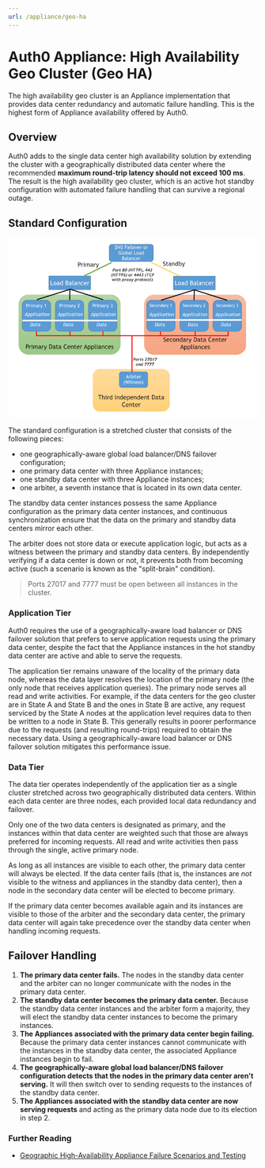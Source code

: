 ```yaml
---
url: /appliance/geo-ha
---
```


# Auth0 Appliance: High Availability Geo Cluster (Geo HA)

The high availability geo cluster is an Appliance implementation that provides data center redundancy and automatic failure handling. This is the highest form of Appliance availability offered by Auth0.

## Overview

Auth0 adds to the single data center high availability solution by extending the cluster with a geographically distributed data center where the recommended **maximum round-trip latency should not exceed 100 ms**. The result is the high availability geo cluster, which is an active hot standby configuration with automated failure handling that can survive a regional outage.

## Standard Configuration

![](/media/articles/appliance/geo-ha.png)

The standard configuration is a stretched cluster that consists of the following pieces:

* one geographically-aware global load balancer/DNS failover configuration;
* one primary data center with three Appliance instances;
* one standby data center with three Appliance instances;
* one arbiter, a seventh instance that is located in its own data center.

The standby data center instances possess the same Appliance configuration as the primary data center instances, and continuous synchronization ensure that the data on the primary and standby data centers mirror each other.

The arbiter does not store data or execute application logic, but acts as a witness between the primary and standby data centers. By independently verifying if a data center is down or not, it prevents both from becoming active (such a scenario is known as the "split-brain" condition).

> Ports 27017 and 7777 must be open between all instances in the cluster.

### Application Tier

Auth0 requires the use of a geographically-aware load balancer or DNS failover solution that prefers to serve application requests using the primary data center, despite the fact that the Appliance instances in the hot standby data center are active and able to serve the requests.

The application tier remains unaware of the locality of the primary data node, whereas the data layer resolves the location of the primary node (the only node that receives application queries). The primary node serves all read and write activities. For example, if the data centers for the geo cluster are in State A and State B and the ones in State B are active, any request serviced by the State A nodes at the application level requires data to then be written to a node in State B. This generally results in poorer performance due to the requests (and resulting round-trips) required to obtain the necessary data. Using a geographically-aware load balancer or DNS failover solution mitigates this performance issue.

### Data Tier

The data tier operates independently of the application tier as a single cluster stretched across two geographically distributed data centers. Within each data center are three nodes, each provided local data redundancy and failover.

Only one of the two data centers is designated as primary, and the instances within that data center are weighted such that those are always preferred for incoming requests. All read and write activities then pass through the single, active primary node.

As long as all instances are visible to each other, the primary data center will always be elected. If the data center fails (that is, the instances are *not* visible to the witness and appliances in the standby data center), then a node in the secondary data center will be elected to become primary.

If the primary data center becomes available again and its instances are visible to those of the arbiter and the secondary data center, the primary data center will again take precedence over the standby data center when handling incoming requests.

## Failover Handling

1. **The primary data center fails.** The nodes in the standby data center and the arbiter can no longer communicate with the nodes in the primary data center.
2. **The standby data center becomes the primary data center.** Because the standby data center instances and the arbiter form a majority, they will elect the standby data center instances to become the primary instances.
3. **The Appliances associated with the primary data center begin failing.** Because the primary data center instances cannot communicate with the instances in the standby data center, the associated Appliance instances begin to fail.
4. **The geographically-aware global load balancer/DNS failover configuration detects that the nodes in the primary data center aren't serving.** It will then switch over to sending requests to the instances of the standby data center.
5. **The Appliances associated with the standby data center are now serving requests** and acting as the primary data node due to its election in step 2.

### Further Reading

* [Geographic High-Availability Appliance Failure Scenarios and Testing](/appliance/geo-ha/disaster-recovery)
